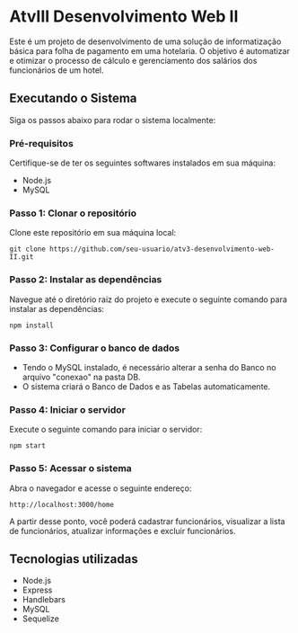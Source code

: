 # AtvIII Desenvolvimento Web II

Este é um projeto de desenvolvimento de uma solução de informatização básica para folha de pagamento em uma hotelaria. O objetivo é automatizar e otimizar o processo de cálculo e gerenciamento dos salários dos funcionários de um hotel.

## Executando o Sistema

Siga os passos abaixo para rodar o sistema localmente:

### Pré-requisitos

Certifique-se de ter os seguintes softwares instalados em sua máquina:

- Node.js
- MySQL

### Passo 1: Clonar o repositório

Clone este repositório em sua máquina local:

```
git clone https://github.com/seu-usuario/atv3-desenvolvimento-web-II.git
```

### Passo 2: Instalar as dependências

Navegue até o diretório raiz do projeto e execute o seguinte comando para instalar as dependências:

```shell
npm install
```

### Passo 3: Configurar o banco de dados

- Tendo o MySQL instalado, é necessário alterar a senha do Banco no arquivo "conexao" na pasta DB.
- O sistema criará o Banco de Dados e as Tabelas automaticamente.

### Passo 4: Iniciar o servidor

Execute o seguinte comando para iniciar o servidor:

```shell
npm start
```

### Passo 5: Acessar o sistema

Abra o navegador e acesse o seguinte endereço:

```
http://localhost:3000/home
```

A partir desse ponto, você poderá cadastrar funcionários, visualizar a lista de funcionários, atualizar informações e excluir funcionários.

## Tecnologias utilizadas

- Node.js
- Express
- Handlebars
- MySQL
- Sequelize

